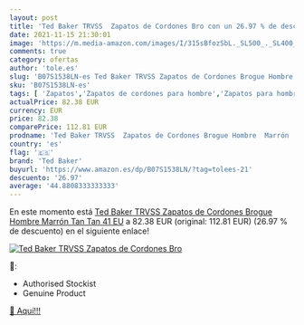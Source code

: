 ```yaml
---
layout: post
title: 'Ted Baker TRVSS  Zapatos de Cordones Bro con un 26.97 % de descuento'
date: 2021-11-15 21:30:01
image: 'https://m.media-amazon.com/images/I/315sBfozSbL._SL500_._SL400_.jpg'
comments: true
category: ofertas
author: 'tole.es'
slug: 'B07S1538LN-es Ted Baker TRVSS Zapatos de Cordones Brogue Hombre Marrón...'
sku: 'B07S1538LN-es'
tags: [ 'Zapatos','Zapatos de cordones para hombre','Zapatos para hombre','Zapatos y complementos','ted baker','zapatos', ]
actualPrice: 82.38 EUR
currency: EUR
price: 82.38
comparePrice: 112.81 EUR
prodname: 'Ted Baker TRVSS  Zapatos de Cordones Brogue Hombre  Marrón  Tan Tan   41 EU'
country: 'es'
flag: '🇪🇸'
brand: 'Ted Baker'
buyurl: 'https://www.amazon.es/dp/B07S1538LN/?tag=tolees-21'
descuento: '26.97'
average: '44.8808333333333'
---
```


En este momento está [Ted Baker TRVSS  Zapatos de Cordones Brogue Hombre  Marrón  Tan Tan   41 EU](https://www.amazon.es/dp/B07S1538LN/?tag=tolees-21) a 82.38 EUR (original: 112.81 EUR) (26.97 %  de descuento) en el siguiente enlace!

[![Ted Baker TRVSS  Zapatos de Cordones Bro](https://m.media-amazon.com/images/I/315sBfozSbL._SL500_._SL400_.jpg)](https://www.amazon.es/dp/B07S1538LN/?tag=tolees-21)

🔎:

- Authorised Stockist
- Genuine Product

[🛒 Aquí!!!](https://www.amazon.es/dp/B07S1538LN/?tag=tolees-21)
